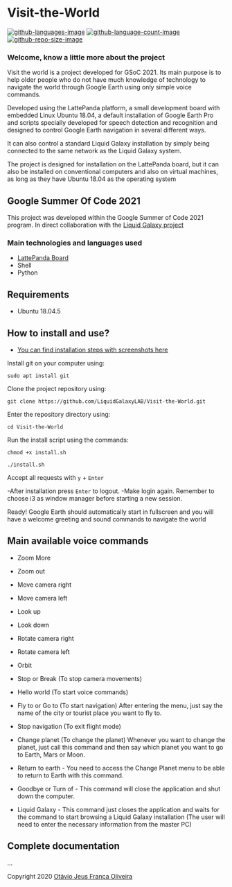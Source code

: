 # Visit-the-World
 [![github-languages-image](https://img.shields.io/github/languages/top/LiquidGalaxyLAB/Visit-the-World.svg?color=green)]() [![github-language-count-image](https://img.shields.io/github/languages/count/LiquidGalaxyLAB/Visit-the-World.svg)]()  [![github-repo-size-image](https://img.shields.io/github/repo-size/LiquidGalaxyLAB/Visit-the-World.svg?color=yellow)]()
 
 ### __Welcome, know a little more about the project__

Visit the world is a project developed for GSoC 2021. Its main purpose is to help older people who do not have much knowledge of technology to navigate the world through Google Earth using only simple voice commands.

Developed using the LattePanda platform, a small development board with embedded Linux Ubuntu 18.04, a default installation of Google Earth Pro and scripts specially developed for speech detection and recognition and designed to control Google Earth navigation in several different ways.

It can also control a standard Liquid Galaxy installation by simply being connected to the same network as the Liquid Galaxy system.

The project is designed for installation on the LattePanda board, but it can also be installed on conventional computers and also on virtual machines, as long as they have Ubuntu 18.04 as the operating system

 ## __Google Summer Of Code 2021__
 This project was developed within the Google Summer of Code 2021 program. In direct collaboration with the [Liquid Galaxy project](https://www.liquidgalaxy.eu/)

 
 ### Main technologies and languages used
 
* [LattePanda Board](https://www.dfrobot.com/product-1498.html)
* Shell
* Python

## Requirements

- Ubuntu 18.04.5

## How to install and use?


* [You can find installation steps with screenshots here](https://docs.google.com/document/d/1kjjwRms4x13-JX-QPY572D1IhWqd-q4JSdDNTWN9rs4/edit?usp=sharing)

Install git on your computer using:

`sudo apt install git`

Clone the project repository using:

`git clone https://github.com/LiquidGalaxyLAB/Visit-the-World.git`

Enter the repository directory using:

`cd Visit-the-World`

Run the install script using the commands:

`chmod +x install.sh`

`./install.sh`

Accept all requests with `y` + `Enter`

-After installation press `Enter` to logout.
-Make login again. 
 Remember to choose i3 as window manager before starting a new session.

Ready! Google Earth should automatically start in fullscreen and you will have a welcome greeting and sound commands to navigate the world

## Main available voice commands

- Zoom More
- Zoom out
- Move camera right
- Move camera left
- Look up
- Look down
- Rotate camera right
- Rotate camera left
- Orbit
- Stop or Break (To stop camera movements)

- Hello world (To start voice commands)
- Fly to or Go to (To start navigation) After entering the menu, just say the name of the city or tourist place you want to fly to.
- Stop navigation (To exit flight mode)
- Change planet (To change the planet) Whenever you want to change the planet, just call this command and then say which planet you want to go to Earth, Mars or Moon.
- Return to earth - You need to access the Change Planet menu to be able to return to Earth with this command.
- Goodbye or Turn of - This command will close the application and shut down the computer.
- Liquid Galaxy - This command just closes the application and waits for the command to start browsing a Liquid Galaxy installation (The user will need to enter the necessary information from the master PC)

## Complete documentation
...


Copyright 2020 [Otávio Jeus França Oliveira](https://www.linkedin.com/in/otaviojfoliveira/)
